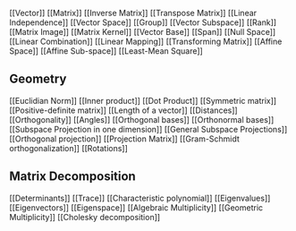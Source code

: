 [[Vector]]
[[Matrix]]
[[Inverse Matrix]]
[[Transpose Matrix]]
[[Linear Independence]]
[[Vector Space]]
[[Group]]
[[Vector Subspace]]
[[Rank]]
[[Matrix Image]]
[[Matrix Kernel]]
[[Vector Base]]
[[Span]]
[[Null Space]]
[[Linear Combination]]
[[Linear Mapping]]
[[Transforming Matrix]]
[[Affine Space]]
[[Affine Sub-space]]
[[Least-Mean Square]]

## Geometry
[[Euclidian Norm]]
[[Inner product]]
[[Dot Product]]
[[Symmetric matrix]]
[[Positive-definite matrix]]
[[Length of a vector]]
[[Distances]]
[[Orthogonality]]
[[Angles]]
[[Orthogonal bases]]
[[Orthonormal bases]]
[[Subspace Projection in one dimension]]
[[General Subspace Projections]]
[[Orthogonal projection]]
[[Projection Matrix]]
[[Gram-Schmidt orthogonalization]]
[[Rotations]]

## Matrix Decomposition

[[Determinants]]
[[Trace]]
[[Characteristic polynomial]]
[[Eigenvalues]]
[[Eigenvectors]]
[[Eigenspace]]
[[Algebraic Multiplicity]]
[[Geometric Multiplicity]]
[[Cholesky decomposition]]












